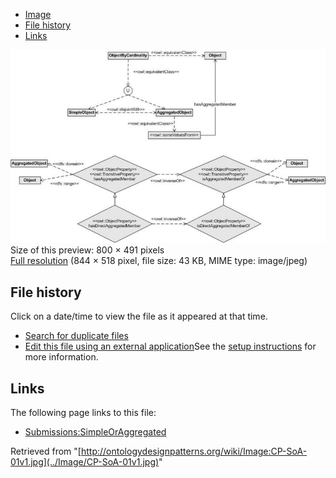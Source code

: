 * [Image](../Image/CP-SoA-01v1.jpg#file)
* [File history](../Image/CP-SoA-01v1.jpg#filehistory)
* [Links](../Image/CP-SoA-01v1.jpg#filelinks)

[![Image:CP-SoA-01v1.jpg](../images/thumb/f/f5/CP-SoA-01v1.jpg/800px-CP-SoA-01v1.jpg)](../images/f/f5/CP-SoA-01v1.jpg)  
Size of this preview: 800 × 491 pixels  
[Full resolution](../images/f/f5/CP-SoA-01v1.jpg)‎ (844 × 518 pixel, file size: 43 KB, MIME type: image/jpeg)

## File history

Click on a date/time to view the file as it appeared at that time.



  
* [Search for duplicate files](http://ontologydesignpatterns.org/wiki/Special:FileDuplicateSearch/CP-SoA-01v1.jpg "Special:FileDuplicateSearch/CP-SoA-01v1.jpg")
* [Edit this file using an external application](http://ontologydesignpatterns.org/wiki/index.php?title=Image:CP-SoA-01v1.jpg&action=edit&externaledit=true&mode=file "Image:CP-SoA-01v1.jpg")See the [setup instructions](http://www.mediawiki.org/wiki/Manual:External_editors "http://www.mediawiki.org/wiki/Manual:External_editors") for more information.

## Links



The following page links to this file:


* [Submissions:SimpleOrAggregated](../Submissions/SimpleOrAggregated "Submissions:SimpleOrAggregated")


Retrieved from "[http://ontologydesignpatterns.org/wiki/Image:CP-SoA-01v1.jpg](../Image/CP-SoA-01v1.jpg)"